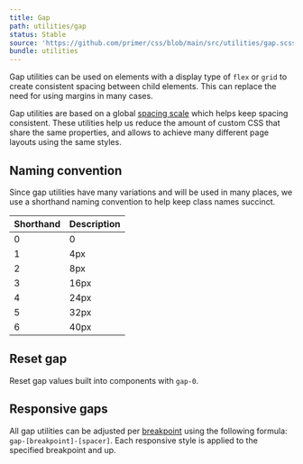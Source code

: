 ```yaml
---
title: Gap
path: utilities/gap
status: Stable
source: 'https://github.com/primer/css/blob/main/src/utilities/gap.scss'
bundle: utilities
---
```


Gap utilities can be used on elements with a display type of `flex` or `grid` to create consistent spacing between child elements. This can replace the need for using margins in many cases.

Gap utilities are based on a global [spacing scale](/support/spacing) which helps keep spacing consistent. These utilities help us reduce the amount of custom CSS that share the same properties, and allows to achieve many different page layouts using the same styles.


## Naming convention

Since gap utilities have many variations and will be used in many places, we use a shorthand naming convention to help keep class names succinct.

| Shorthand | Description |
| --- | --- |
| 0   | 0     |
| 1   | 4px   |
| 2   | 8px   |
| 3   | 16px  |
| 4   | 24px  |
| 5   | 32px  |
| 6   | 40px  |


## Reset gap
Reset gap values built into components with `gap-0`.


## Responsive gaps

All gap utilities can be adjusted per [breakpoint](/utilities/grid#breakpoints) using the following formula: `gap-[breakpoint]-[spacer]`. Each responsive style is applied to the specified breakpoint and up.

